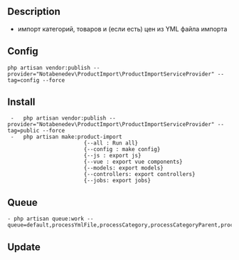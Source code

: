## Description
- импорт категорий, товаров и (если есть) цен из YML файла импорта

## Config
    php artisan vendor:publish --provider="Notabenedev\ProductImport\ProductImportServiceProvider" --tag=config --force

## Install
     -   php artisan vendor:publish --provider="Notabenedev\ProductImport\ProductImportServiceProvider" --tag=public --force
     -   php artisan make:product-import
                            {--all : Run all}
                            {--config : make config}
                            {--js : export js}
                            {--vue : export vue components}
                            {--models: export models}
                            {--controllers: export controllers}
                            {--jobs: export jobs}
## Queue
    - php artisan queue:work --queue=default,processYmlFile,processCategory,processCategoryParent,processProduct,processOffer,processOtherCategory,processOtherProduct

## Update
   